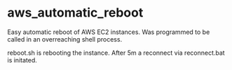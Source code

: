 # aws_automatic_reboot
Easy automatic reboot of AWS EC2 instances. Was programmed to be called in an overreaching shell process.

reboot.sh is rebooting the instance. After 5m a reconnect via reconnect.bat is initated. 
